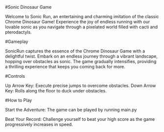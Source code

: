 #Sonic Dinosaur Game

Welcome to Sonic Run, an entertaining and charming imitation of the classic Chrome Dinosaur Game! Experience the joy of endless running with our lovable sonic as you navigate through a pixelated world filled with cacti and pterodactyls.

#Gameplay

SonicRun captures the essence of the Chrome Dinosaur Game with a delightful twist. Embark on an endless journey through a vibrant landscape, hopping over obstacles as sonic. The game gradually intensifies, providing a thrilling experience that keeps you coming back for more.

#Controls

Up Arrow Key: Execute precise jumps to overcome obstacles.
Down Arrow Key: Rolls along the floor to duck under obstacles.

#How to Play

Start the Adventure: The game can be played by running main.py

Beat Your Record: Challenge yourself to beat your high score as the game progressively increases in speed.
